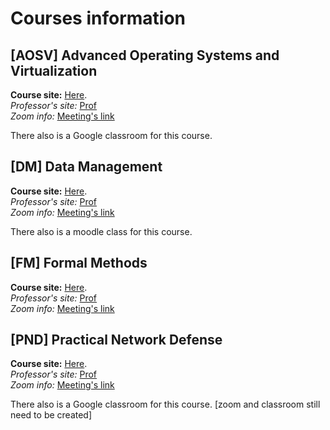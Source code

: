 # Courses information

## [AOSV] Advanced Operating Systems and Virtualization
**Course site:** [Here](https://gpm.name/teaching/2021-aosv/). \
*Professor's site:* [Prof](https://www.diag.uniroma1.it//~beraldi/) \
*Zoom info:* [Meeting's link]()

There also is a Google classroom for this course.

## [DM] Data Management 
**Course site:** [Here](https://www.diag.uniroma1.it/~lenzerin/index.html/?q=node/53). \
*Professor's site:* [Prof](https://www.diag.uniroma1.it/~lenzerin/index.html/?q=node/108) \
*Zoom info:* [Meeting's link](https://uniroma1.zoom.us/j/83220889311?pwd=ZkxrQ3crNFJDVlIwS21jelp4bjRXZz09)

There also is a moodle class for this course.

## [FM] Formal Methods
**Course site:** [Here](https://sites.google.com/diag.uniroma1.it/fm-degiacomo-2020-2021). \
*Professor's site:* [Prof]() \
*Zoom info:* [Meeting's link](https://uniroma1.zoom.us/j/7737376235)

## [PND] Practical Network Defense
**Course site:** [Here](https://sites.google.com/di.uniroma1.it/netdef2021). \
*Professor's site:* [Prof]() \
*Zoom info:* [Meeting's link]()

There also is a Google classroom for this course. [zoom and classroom still need to be created]


<!---
Template:
## [AD] Algorithm Design
**Course site:** [Here](). \
*Professor's site:* [Prof]() \
*Zoom info:* [Meeting's link]()

```
Meeting ID: 
Passcode: 
```
-->
